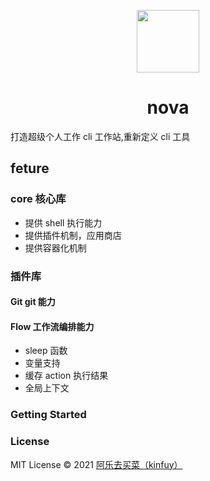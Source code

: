 <p align="center">
  <img width="100px" src="https://user-images.githubusercontent.com/37766068/223753053-5392b064-4507-452f-9a7f-69ada3ce27f9.png">
</p>

<h1 align="center"> nova</h1>

打造超级个人工作 cli 工作站,重新定义 cli 工具

## feture

### core 核心库

- 提供 shell 执行能力
- 提供插件机制，应用商店
- 提供容器化机制

### 插件库

#### Git git 能力

#### Flow 工作流编排能力

- sleep 函数
- 变量支持
- 缓存 action 执行结果
- 全局上下文

### Getting Started

### License

MIT License © 2021 [阿乐去买菜（kinfuy）](https://github.com/kinfuy)
